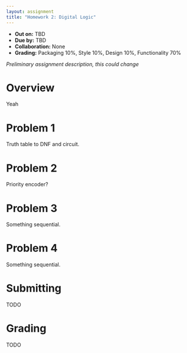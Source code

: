 ```yaml
---
layout: assignment
title: "Homework 2: Digital Logic"
---
```


-   **Out on:** TBD
-   **Due by:** TBD
-   **Collaboration:** None
-   **Grading:** Packaging 10%, Style 10%, Design 10%, Functionality 70%

*Preliminary assignment description, this could change*

# Overview

Yeah

# Problem 1

Truth table to DNF and circuit.

# Problem 2

Priority encoder?

# Problem 3

Something sequential. 

# Problem 4

Something sequential.

# Submitting

TODO

# Grading

TODO
